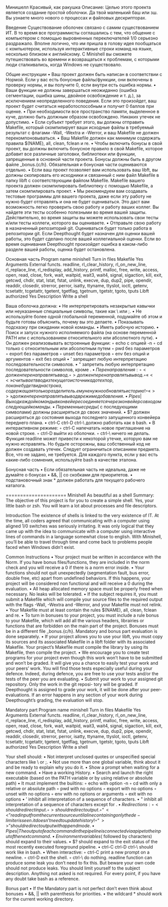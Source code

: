 Минишелл
Красивый, как ракушка
Описание: Целью этого проекта является создание простой оболочки. Да твой маленький баш или зш. Вы узнаете много нового о процессах и файловых дескрипторах.

Введение
Существование оболочек связано с самим существованием ИТ. В то время все программисты соглашались с тем, что общение с компьютером с помощью выровненных переключателей 1/0 серьезно раздражало. Вполне логично, что им пришла в голову идея пообщаться с компьютером, используя интерактивные строки команд на языке, несколько близком к английскому.
С Minishell вы сможете путешествовать во времени и возвращаться к проблемам, с которыми люди сталкивались, когда Windows не существовало.

Общие инструкции
• Ваш проект должен быть написан в соответствии с Нормой. Если у вас есть бонусные файлы/функции, они включены в проверку нормы, и вы получите 0, если внутри есть ошибка нормы.
• Ваши функции не должны завершаться неожиданно (ошибка сегментации, ошибка шины, двойное освобождение и т. д.), за исключением неопределенного поведения. Если это произойдет, ваш проект будет считаться неработоспособным и получит 0 баллов при оценке.
• При необходимости все пространство памяти, выделенное в куче, должно быть должным образом освобождено. Никаких утечек не допустимо.
• Если субъект требует этого, вы должны отправить Makefile, который скомпилирует ваши исходные файлы в требуемый результат с флагами -Wall, -Wextra и -Werror, и ваш Makefile не должен перекомпоновываться.
• Ваш Makefile должен как минимум содержать правила $(NAME), all, clean, fclean и re.
• Чтобы включить бонусы в свой проект, вы должны включить бонусное правило в свой Makefile, которое добавит все различные заголовки, библиотеки или функции, запрещенные в основной части проекта. Бонусы должны быть в другом файле _bonus.{c/h}. Обязательная и бонусная части оцениваются отдельно.
• Если ваш проект позволяет вам использовать ваш libft, вы должны скопировать его исходники и связанный с ним файл Makefile в папку libft с соответствующим файлом Makefile. Makefile вашего проекта должен скомпилировать библиотеку с помощью Makefile, а затем скомпилировать проект.
• Мы рекомендуем вам создавать тестовые программы для вашего проекта, даже если эту работу не нужно будет отправлять и она не будет оцениваться. Это даст вам возможность легко проверить свою работу и работу ваших коллег. Вы найдете эти тесты особенно полезными во время вашей защиты. Действительно, во время защиты вы можете использовать свои тесты и/или тесты коллеги, которого вы оцениваете.
• Отправьте свою работу в назначенный репозиторий git. Оцениваться будет только работа в репозитории git. Если Deepthought будет назначен для оценки вашей работы, это будет сделано после вашей коллегиальной оценки. Если во время оценивания Deepthought произойдет ошибка в каком-либо разделе вашей работы, оценка будет остановлена.

Основная часть
Program name 		minishell
Turn in files 
Makefile 			Yes
Arguments
External functs. 	readline, rl_clear_history, rl_on_new_line,
					rl_replace_line, rl_redisplay, add_history,
					printf, malloc, free, write, access, open, read,
					close, fork, wait, waitpid, wait3, wait4, signal,
					sigaction, kill, exit, getcwd, chdir, stat,
					lstat, fstat, unlink, execve, dup, dup2, pipe,
					opendir, readdir, closedir, strerror, perror,
					isatty, ttyname, ttyslot, ioctl, getenv, tcsetattr,
					tcgetattr, tgetent, tgetflag, tgetnum, tgetstr,
					tgoto, tputs
Libft authorized	Yes
Description			Write a shell

Ваша оболочка должна:
• Не интерпретировать незакрытые кавычки или неуказанные специальные символы, такие как \ или ;.
• Не используйте более одной глобальной переменной, подумайте об этом и будьте готовы объяснить, почему вы это делаете.
• Показывать подсказку при ожидании новой команды.
• Иметь рабочую историю.
• Поиск и запуск нужного исполняемого файла (на основе переменной PATH или с использованием относительного или абсолютного пути).
• Он должен реализовывать встроенные функции:
	◦ echo с опцией -n
	◦ cd только с относительным или абсолютным путем 
	◦ pwd без параметров
	◦ export без параметров
	◦ unset без параметров
	◦ env без опций и аргументов 
	◦ exit без опций
• ’ запрещает любую интерпретацию последовательности символов.
• " запретить любую интерпретацию последовательности символов, кроме $.
• Перенаправления:
	◦ < должен перенаправлять ввод.
	◦ > должен перенаправлять вывод.
	◦ «<<» считывает ввод из текущего источника до тех пор, пока не будет видна строка, содержащая только разделитель. ему не нужно обновлять историю!
	◦ «>>» должен перенаправлять вывод в режиме добавления.
• Pipes | Выход каждой команды в конвейере соединяется через конвейер со входом следующей команды.
• Переменные среды ($ с последующими символами) должны расширяться до своих значений.
• $? должен расширяться до состояния выхода последнего запущенного конвейера переднего плана.
• ctrl-C ctrl-D ctrl-\ должно работать как в bash.
• В интерактивном режиме:
	◦ ctrl-C напечатать новое приглашение на новой строке. 
	◦ ctrl-D выйти из оболочки.
	◦ ctrl-\ ничего не делать.
Функция readline может привести к некоторой утечке, которую вам не нужно исправлять. Но будьте осторожны, ваш собственный код не должен создавать утечек.
Следует ограничиться описанием предмета.
Все, что не задано, не требуется.
Для каждого пункта, если у вас есть какие-либо сомнения, используйте bash в качестве эталона.

Бонусная часть
• Если обязательная часть не идеальна, даже не думайте о бонусах 
• &&, || со скобками для приоритетов.
• подстановочный знак * должен работать для текущего рабочего каталога. 




=====================
Minishell
As beautiful as a shell
Summary: The objective of this project is for you to create a simple shell. Yes, your little bash or zsh. You will learn a lot about processes and file descriptors.

Introduction
The existence of shells is linked to the very existence of IT. At the time, all coders agreed that communicating with a computer using aligned 1/0 switches was seriously irritating. It was only logical that they came up with the idea to communicate with
a computer using interactive lines of commands in a language somewhat close to english.
With Minishell, you’ll be able to travel through time and come back to problems people faced when Windows didn’t exist.

Common Instructions
• Your project must be written in accordance with the Norm. If you have bonus files/functions, they are included in the norm check and you will receive a 0 if there is a norm error inside.
• Your functions should not quit unexpectedly (segmentation fault, bus error, double free, etc) apart from undefined behaviors. If this happens, your project will be considered non functional and will receive a 0 during the evaluation.
• All heap allocated memory space must be properly freed when necessary. No leaks will be tolerated.
• If the subject requires it, you must submit a Makefile which will compile your source files to the required output with the flags -Wall, -Wextra and -Werror, and your Makefile must not relink.
• Your Makefile must at least contain the rules $(NAME), all, clean, fclean and re.
• To turn in bonuses to your project, you must include a rule bonus to your Makefile, which will add all the various headers, librairies or functions that are forbidden on the main part of the project. Bonuses must be in a different file _bonus.{c/h}. Mandatory and bonus part evaluation is done separately.
• If your project allows you to use your libft, you must copy its sources and its associated Makefile in a libft folder with its associated Makefile. Your project’s Makefile must compile the library by using its Makefile, then compile the project.
• We encourage you to create test programs for your project even though this work won’t have to be submitted and won’t be graded. It will give you a chance to easily test your work and your peers’ work. You will find those tests especially useful during your defence. Indeed, during defence, you are free to use your tests and/or the tests of the peer you are evaluating.
• Submit your work to your assigned git repository. Only the work in the git reposi- tory will be graded. If Deepthought is assigned to grade your work, it will be done after your peer-evaluations. If an error happens in any section of your work during Deepthought’s grading, the evaluation will stop.

Mandatory part
Program name 		minishell
Turn in files 
Makefile 			Yes
Arguments
External functs. 	readline, rl_clear_history, rl_on_new_line,
					rl_replace_line, rl_redisplay, add_history,
					printf, malloc, free, write, access, open, read,
					close, fork, wait, waitpid, wait3, wait4, signal,
					sigaction, kill, exit, getcwd, chdir, stat,
					lstat, fstat, unlink, execve, dup, dup2, pipe,
					opendir, readdir, closedir, strerror, perror,
					isatty, ttyname, ttyslot, ioctl, getenv, tcsetattr,
					tcgetattr, tgetent, tgetflag, tgetnum, tgetstr,
					tgoto, tputs
Libft authorized	Yes
Description			Write a shell

Your shell should:
• Not interpret unclosed quotes or unspecified special characters like \ or ;.
• Not use more than one global variable, think about it and be ready to explain why you do it.
• Show a prompt when waiting for a new command.
• Have a working History.
• Search and launch the right executable (based on the PATH variable or by using relative or absolute path)
• It must implement the builtins:
	◦ echo with option -n
	◦ cd with only a relative or absolute path 
	◦ pwd with no options
	◦ export with no options
	◦ unset with no options
	◦ env with no options or arguments 
	◦ exit with no options
• ’ inhibit all interpretation of a sequence of characters.
• " inhibit all interpretation of a sequence of characters except for $.
• Redirections:
◦ < should redirect input.
◦ > should redirect output.
◦ “<<” read input from the current source until a line containing only the de- limiter is seen. it doesn’t need to update history!
◦ “>>” should redirect output with append mode.
• Pipes | The output of each command in the pipeline is connected via a pipe to the
input of the next command.
• Environment variables ($ followed by characters) should expand to their values.
• $? should expand to the exit status of the most recently executed foreground pipeline.
• ctrl-C ctrl-D ctrl-\ should work like in bash.
• When interactive:
◦ ctrl-C print a new prompt on a newline. ◦ ctrl-D exit the shell.
◦ ctrl-\ do nothing.
readline function can produce some leak you don’t need to fix this. But beware your own code should not produce leaks.
You should limit yourself to the subject description.
Anything not asked is not required.
For every point, if you have any doubt take bash as a reference.

Bonus part
• If the Mandatory part is not perfect don’t even think about bonuses 
• &&, || with parenthesis for priorities.
• the wildcard * should work for the current working directory.